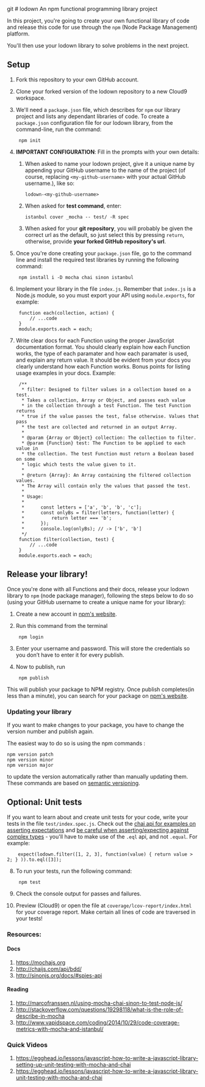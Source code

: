 git # lodown
An npm functional programming library project

In this project, you're going to create your own functional library of code and release this code for use through the `npm` (Node Package Management) platform.

You'll then use your lodown library to solve problems in the next project.

## Setup
1. Fork this repository to your own GitHub account.
2. Clone your forked version of the lodown repository to a new Cloud9 workspace.
3. We'll need a `package.json` file, which describes for `npm` our library project and lists any dependant libraries of code. To create a `package.json` configuration file for our lodown library, from the command-line, run the command:
    
        npm init
4. **IMPORTANT CONFIGURATION**: Fill in the prompts with your own details:
    
    1. When asked to name your lodown project, give it a unique name by appending your GitHub username to the name of the project (of course, replacing `<my-github-username>` with your actual GitHub username.), like so:
    
        `lodown-<my-github-username>`

    2. When asked for **test command**, enter:
        
        `istanbul cover _mocha -- test/ -R spec`

    3. When asked for your **git repository**, you will probably be given the correct url as the default, so just select this by pressing `return`, otherwise, provide **your forked GitHub repository's url**.
    
5. Once you're done creating your `package.json` file, go to the command line and install the required test libraries by running the following command:
    
        npm install i -D mocha chai sinon istanbul

6. Implement your library in the file `index.js`. Remember that `index.js` is a Node.js module, so you must export your API using `module.exports`, for example:
    
        function each(collection, action) {
            // ...code
        }
        module.exports.each = each;

7. Write clear docs for each Function using the proper JavaScript documentation format. You should clearly explain how each Function works, the type of each paramater and how each paramater is used, and explain any return value. It should be evident from your docs you clearly understand how each Function works. Bonus points for listing usage examples in your docs. Example:
    
        /**
         * filter: Designed to filter values in a collection based on a test. 
         * Takes a collection, Array or Object, and passes each value 
         * in the collection through a test Function. The test Function returns 
         * true if the value passes the test, false otherwise. Values that pass 
         * the test are collected and returned in an output Array.
         * 
         * @param {Array or Object} collection: The collection to filter.
         * @param {Function} test: The Function to be applied to each value in 
         * the collection. The test Function must return a Boolean based on some 
         * logic which tests the value given to it.
         * 
         * @return {Array}: An Array containing the filtered collection values. 
         * The Array will contain only the values that passed the test.
         * 
         * Usage: 
         * 
         *      const letters = ['a', 'b', 'b', 'c'];
         *      const onlyBs = filter(letters, function(letter) {
         *          return letter === 'b';
         *      });
         *      console.log(onlyBs); // -> ['b', 'b']
         */
        function filter(collection, test) {
            // ...code
        }
        module.exports.each = each;

## Release your library!

Once you're done with all Functions and their docs, release your lodown library to `npm` (node package manager), following the steps below to do so (using your GitHub username to create a unique name for your library):

1) Create a new account in <a href="https://www.npmjs.com" target="_blank">npm's website</a>.
2) Run this command from the terminal
        
        npm login
        
3) Enter your username and password. This will store the credentials so you don’t have to enter it for every publish.
4) Now to publish, run

        npm publish

This will publish your package to NPM registry. Once publish completes(in less than a minute), you can search for your package on <a href="https://www.npmjs.com" target="_blank">npm's website</a>.

### Updating your library

If you want to make changes to your package, you have to change the version number and publish again.

The easiest way to do so is using the npm commands :

    npm version patch
    npm version minor 
    npm version major 
        
to update the version automatically rather than manually updating them. These commands are based on <a href="https://docs.npmjs.com/about-semantic-versioning" target="_blank">semantic versioning</a>.

## Optional: Unit tests

If you want to learn about and create unit tests for your code, write your tests in the file `test/index.spec.js`. Check out the <a href="http://chaijs.com/api/bdd/" target="_blank">chai api for examples on asserting expectations</a> and <a href="http://stackoverflow.com/questions/17526805/chai-test-array-equality-doesnt-work-as-expected" target="_blank">be careful when asserting/expecting against complex types</a> - you'll have to make use of the `.eql` api, and not `.equal`. For example:
    
        expect(lodown.filter([1, 2, 3], function(value) { return value > 2; } )).to.eql([3]);
8. To run your tests, run the following command:
    
        npm test
9. Check the console output for passes and failures.
10. Preview (Cloud9) or open the file at `coverage/lcov-report/index.html` for your coverage report. Make certain all lines of code are traversed in your tests!

### Resources:

#### Docs

1. https://mochajs.org
2. http://chaijs.com/api/bdd/
3. http://sinonjs.org/docs/#spies-api

#### Reading
1. http://marcofranssen.nl/using-mocha-chai-sinon-to-test-node-js/
2. http://stackoverflow.com/questions/19298118/what-is-the-role-of-describe-in-mocha
3. http://www.vapidspace.com/coding/2014/10/29/code-coverage-metrics-with-mocha-and-istanbul/

### Quick Videos
1. https://egghead.io/lessons/javascript-how-to-write-a-javascript-library-setting-up-unit-testing-with-mocha-and-chai
2. https://egghead.io/lessons/javascript-how-to-write-a-javascript-library-unit-testing-with-mocha-and-chai
